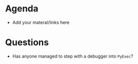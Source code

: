 Agenda
======

* Add your materal/links here

Questions
=========

* Has anyone managed to step with a debugger into `PyExec`?
